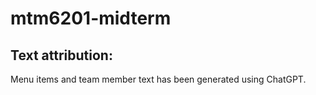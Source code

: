 # mtm6201-midterm
## Text attribution:
Menu items and team member text has been generated using ChatGPT.